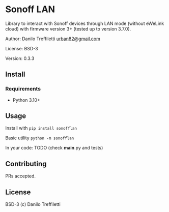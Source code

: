 # Sonoff LAN

Library to interact with Sonoff devices through LAN mode (without eWeLink cloud) with firmware
version 3+ (tested up to version 3.7.0).

Author: Danilo Treffiletti <urban82@gmail.com>

License: BSD-3

Version: 0.3.3

## Install

### Requirements
* Python 3.10+

## Usage
Install with
```pip install sonofflan```

Basic utility
```python -m sonofflan```

In your code:
TODO (check __main__.py and tests)

## Contributing
PRs accepted.

## License
BSD-3 (c) Danilo Treffiletti
